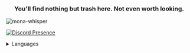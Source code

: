 <h3 align="center">You'll find nothing but trash here. Not even worth looking.</h3>
<img src="https://github.com/images/mona-whisper.gif" alt="mona-whisper" width="40" height="40"/> 

[![Discord Presence](https://lanyard.cnrad.dev/api/392014721303314432)](https://discord.com/users/392014721303314432)

<details>
      <summary>Languages</summary>
	<a href="https://www.deutschland.de/" target="_blank" rel="noreferrer"> <h2>🇩🇪<h2> </a> 
	<a href="https://developer.mozilla.org/en-US/docs/Web/JavaScript" target="_blank" rel="noreferrer"> <img src="https://raw.githubusercontent.com/devicons/devicon/master/icons/javascript/javascript-original.svg" alt="javascript" width="40" height="40"/> </a> 
</details>
